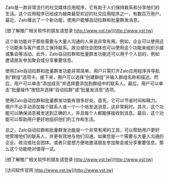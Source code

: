 Zalo是一款非常流行的社交媒体应用程序，它有助于人们保持联系和分享他们的生活。这个应用程序已经成为越南最受欢迎的社交应用程序之一，有数百万用户。最近，Zalo推出了一个新功能，使用户能够自动拉群和批量群发消息。

[想了解推广相关软件的朋友请登录 http://www.vst.tw](http://www.vst.tw)

这个新功能对于那些需要与大量人沟通的人来说非常有用。例如，企业可以使用这个功能来与客户或员工保持联系。政治或社会团体也可以使用这个功能来组织示威或集会等活动。此外，Zalo自动拉群和批量群发功能还可以用于个人目的，例如邀请朋友参加聚会或分享重要信息。

使用Zalo自动拉群和批量群发功能非常简单。用户只需打开Zalo应用程序并导航到“群组”选项卡。接下来，用户可以选择“创建群组”并输入群组名称和描述。然后，用户可以单击“添加成员”并选择要添加到群组中的联系人。最后，用户可以单击“批量操作”按钮并选择“自动拉群”或“批量发消息”选项。

使用Zalo自动拉群和批量群发功能有很多好处。首先，它可以节省时间和精力。用户不必手动添加每个联系人或一个一个地发送消息，这非常耗时。其次，这个功能可以确保消息被发送到正确的人，并且每个人都能够接收到消息。最后，这个功能可以帮助用户更好地组织他们的工作和生活。

总之，Zalo自动拉群和批量群发功能是一个非常有用的工具，可以帮助用户更好地管理他们的联系人，并更有效地与他们沟通。如果您是一个需要与大量人沟通的企业、政治或社会团体，或者只是想方便地邀请朋友参加聚会或分享重要信息，那么这个功能绝对值得一试。

[想了解推广相关软件的朋友请登录 http://www.vst.tw](http://www.vst.tw)


[访问软件官网 http://www.vst.tw](http://www.vst.tw)
